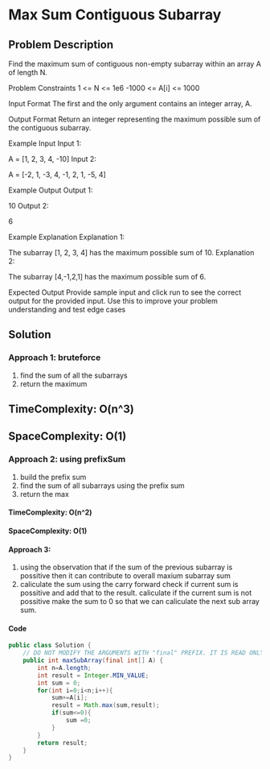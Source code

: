 # Max Sum Contiguous Subarray

## Problem Description

Find the maximum sum of contiguous non-empty subarray within an array A of length N.

Problem Constraints
1 <= N <= 1e6
-1000 <= A[i] <= 1000

Input Format
The first and the only argument contains an integer array, A.

Output Format
Return an integer representing the maximum possible sum of the contiguous subarray.

Example Input
Input 1:

A = [1, 2, 3, 4, -10]
Input 2:

A = [-2, 1, -3, 4, -1, 2, 1, -5, 4]

Example Output
Output 1:

10
Output 2:

6

Example Explanation
Explanation 1:

The subarray [1, 2, 3, 4] has the maximum possible sum of 10.
Explanation 2:

The subarray [4,-1,2,1] has the maximum possible sum of 6.

Expected Output
Provide sample input and click run to see the correct output for the provided input. Use this to improve your problem understanding and test edge cases

## Solution

### Approach 1: bruteforce

1. find the sum of all the subarrays
2. return the maximum

## TimeComplexity: O(n^3)

## SpaceComplexity: O(1)

### Approach 2: using prefixSum

1. build the prefix sum
2. find the sum of all subarrays using the prefix sum
3. return the max

#### TimeComplexity: O(n^2)

#### SpaceComplexity: O(1)

#### Approach 3:

1. using the observation that if the sum of the previous subarray is possitive then it can contribute to overall
   maxium subarray sum
2. caliculate the sum using the carry forward check if current sum is possitive and add that to the result.
   caliculate if the current sum is not possitive make the sum to 0 so that we can caliculate the next sub array sum.

#### Code

```java
public class Solution {
    // DO NOT MODIFY THE ARGUMENTS WITH "final" PREFIX. IT IS READ ONLY
    public int maxSubArray(final int[] A) {
        int n=A.length;
        int result = Integer.MIN_VALUE;
        int sum = 0;
        for(int i=0;i<n;i++){
            sum+=A[i];
            result = Math.max(sum,result);
            if(sum<=0){
                sum =0;
            }
        }
        return result;
    }
}

```
